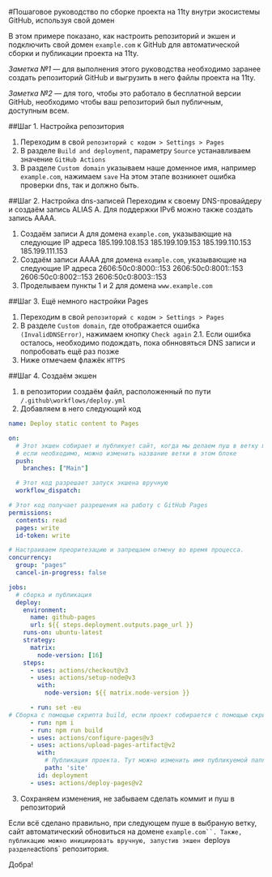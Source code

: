 #Пошаговое руководство по сборке проекта на 11ty внутри экосистемы GitHub, используя свой домен

В этом примере показано, как настроить репозиторий и экшен и подключить свой домен `example.com` к GitHub для автоматической сборки и публикации проекта на 11ty.

*Заметка №1* — для выполнения этого руководства необходимо заранее создать репозиторий GitHub и выгрузить в него файлы проекта на 11ty.

*Заметка №2* — для того, чтобы это работало в бесплатной версии GitHub, необходимо чтобы ваш репозиторий был публичным, доступным всем.

##Шаг 1. Настройка репозитория
1. Переходим в свой `репозиторий с кодом > Settings > Pages`
2. В разделе `Build and deployment`, параметру `Source` устанавливаем значение `GitHub Actions`
3. В разделе `Custom domain` указываем наше доменное имя, например `example.com`, нажимаем `save`
На этом этапе возникнет ошибка проверки dns, так  и должно быть.

##Шаг 2. Настройка dns-записей
Переходим к своему DNS-провайдеру и создаём запись ALIAS A. Для поддержки IPv6 можно также создать запись AAAA.
1. Создаём записи A для домена `example.com`, указывающие на следующие IP адреса
 185.199.108.153
 185.199.109.153
 185.199.110.153
 185.199.111.153
2. Создаём записи AAAA для домена `example.com`, указывающие на следующие IP адреса
 2606:50c0:8000::153
 2606:50c0:8001::153
 2606:50c0:8002::153
 2606:50c0:8003::153
3. Проделываем пункты 1 и 2 для домена `www.example.com`

##Шаг 3. Ещё немного настройки Pages
1. Переходим в свой `репозиторий с кодом > Settings > Pages`
2. В разделе `Custom domain`, где отображается ошибка `(InvalidDNSError)`, нажимаем кнопку `Check again`
2.1. Если ошибка осталось, необходимо подождать, пока обнновяться DNS записи и попробовать ещё раз позже
3. Ниже отмечаем флажёк `HTTPS`

##Шаг 4. Создаём экшен
1. в репозитории создаём файл, расположенный по пути `/.github\workflows/deploy.yml`
2. Добавляем в него следующий код
```yml
name: Deploy static content to Pages

on:
  # Этот экшен собирает и публикует сайт, когда мы делаем пуш в ветку main,
  # если необходимо, можно изменить название ветки в этом блоке
  push:
    branches: ["Main"]

  # Этот код разрешает запуск экшена вручную
  workflow_dispatch:

# Этот код получает разрешения на работу с GitHub Pages
permissions:
  contents: read
  pages: write
  id-token: write

# Настраиваем преоритезацию и запрещаем отмену во время процесса.
concurrency:
  group: "pages"
  cancel-in-progress: false

jobs:
  # сборка и публикация
  deploy:
    environment:
      name: github-pages
      url: ${{ steps.deployment.outputs.page_url }}
    runs-on: ubuntu-latest
    strategy:
      matrix:
        node-version: [16]
    steps:
      - uses: actions/checkout@v3
      - uses: actions/setup-node@v3
        with:
          node-version: ${{ matrix.node-version }}

      - run: set -eu
# Сборка с помощью скрипта build, если проект собирается с помощью скрипта с другим названием, его можно поменять тут
      - run: npm i
      - run: npm run build
      - uses: actions/configure-pages@v3
      - uses: actions/upload-pages-artifact@v2
        with:
          # Публикация проекта. Тут можно изменить имя публикуемой папки.
          path: 'site'
        id: deployment
      - uses: actions/deploy-pages@v2
```
3. Сохраняем изменения, не забываем сделать коммит и пуш в репозиторий

Если всё сделано правильно, при следующем пуше в выбраную ветку, сайт автоматический обновиться на домене `example.com``.
Также, публикацию можно инициировать вручную, запустив экшен `deploy` в разделе `actions` репозитория.

Добра!
